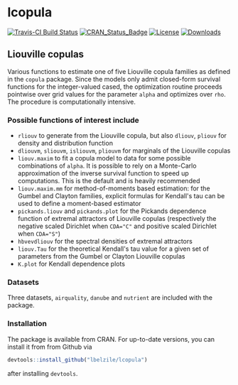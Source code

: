 # lcopula

[![Travis-CI Build Status](https://travis-ci.org/lbelzile/lcopula.svg?branch=master)](https://travis-ci.org/lbelzile/lcopula) 
[![CRAN_Status_Badge](https://www.r-pkg.org/badges/version/lcopula)](https://cran.r-project.org/package=lcopula)
[![License](https://img.shields.io/badge/license-GPL%20%28%3E=%203%29-blue.svg?style=flat)](http://www.gnu.org/licenses/gpl-3.0.html) 
[![Downloads](http://cranlogs.r-pkg.org/badges/lcopula?color=brightgreen)](http://www.r-pkg.org/pkg/lcopula)

## Liouville copulas

Various functions to estimate one of five Liouville copula families as defined in the `copula` package. 
Since the models only admit closed-form survival functions for the integer-valued cased, the optimization routine proceeds
pointwise over grid values for the parameter `alpha` and optimizes over `rho`. The procedure is computationally intensive.


### Possible functions of interest include

- `rliouv` to generate from the Liouville copula, but also `dliouv`, `pliouv` for density and distribution function
- `dliouvm`, `sliouvm`, `isliouvm`, `pliouvm` for marginals of the Liouville copulas
- `liouv.maxim` to fit a copula model to data for some possible combinations of `alpha`. It is possible to rely on a Monte-Carlo approximation of the inverse survival function to speed up computations. This is the default and is heavily recommended
- `liouv.maxim.mm` for method-of-moments based estimation: for the Gumbel and Clayton families, explicit formulas for Kendall's tau can be used to define a moment-based estimator
- `pickands.liouv` and `pickands.plot` for the Pickands dependence function of extremal attractors of Liouville copulas (respectively the negative scaled Dirichlet when `CDA="C"` and positive scaled Dirichlet when `CDA="S"`)
- `hbvevdliouv` for the spectral densities of extremal attractors
- `liouv.Tau` for the theoretical Kendall's tau value for a given set of parameters from the Gumbel or Clayton Liouville copulas
- `K.plot` for Kendall dependence plots

### Datasets

Three datasets, `airquality`, `danube` and `nutrient` are included with the package.

### Installation 
The package is available from CRAN. For up-to-date versions, you can install it from from Github via

```R
devtools::install_github("lbelzile/lcopula")
```

after installing `devtools`.
